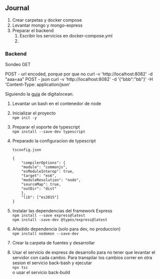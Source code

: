 ## Journal
1. Crear carpetas y docker compose
2. Levantar mongo y mongo-express
3. Preparar el backend
    1. Escribir los servicios en docker-compose.yml
    2. 

### Backend
Sondeo
GET

POST - url encoded, porque por que no
curl -v 'http://localhost:8082' -d "aaa=aa"
POST - json
curl -v 'http://localhost:8082' -d '{"bbb":"bb"}' -H 'Content-Type: application/json'

Siguiendo la [guia](!https://www.digitalocean.com/community/tutorials/setting-up-a-node-project-with-typescript) de digitalocean.
1. Levantar un bash en el contenedor de node
1. Inicializar el proyecto  
    ```npm init -y```
1. Preparar el soporte de typescript  
    ```npm install --save-dev typescript```
1. Preparado la configuracion de typescript  
    ```
    tsconfig.json

    {
        "compilerOptions": {
        "module": "commonjs",
        "esModuleInterop": true,
        "target": "es6",
        "moduleResolution": "node",
        "sourceMap": true,
        "outDir": "dist"
        },
        "lib": ["es2015"]
    }
    ```
1. Instalar las dependencias del framework Express  
    ```npm install --save express@latest```  
    ```npm install -save-dev @types/express@latest```

1. Añadido dependencia (solo para dev, no produccion)  
    ```npm install nodemon --save-dev```

1. Crear la carpeta de fuentes y desarrollar

1. Usar el servicio de express de desarrollo para no tener que levantar el servidor con cada cambio. Para transpilar los cambios correr en otra sesion el servicio back-bash y ejecutar   
    ```npx tsc```  
    o usar el servicio back-build

